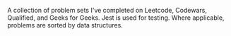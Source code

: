 A collection of problem sets I've completed on Leetcode, Codewars, Qualified, and Geeks for Geeks.
Jest is used for testing.
Where applicable, problems are sorted by data structures.